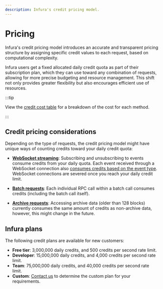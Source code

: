 ```yaml
---
description: Infura's credit pricing model.
---
```


# Pricing

Infura's credit pricing model introduces an accurate and transparent pricing structure by assigning
specific credit values to each request, based on computational complexity.

Infura users get a fixed allocated daily credit quota as part of their subscription plan, which they can
use toward any combination of requests, allowing for more precise budgeting and resource management.
This shift not only provides greater flexibility but also encourages efficient use of resources.

:::tip

View the [credit cost table](./credit-cost.md) for a breakdown of the cost for each method.

:::

## Credit pricing considerations

Depending on the type of requests, the credit pricing model might have unique ways of counting
credits toward your daily credit quota:

- [**WebSocket streaming**](../../concepts/websockets.md#pricing): Subscribing and unsubscribing to events consume credits from your
    daily quota. Each event received through a WebSocket connection also
    [consumes credits based on the event type](./credit-cost.md#subscription-events).
    WebSocket connections are severed once you reach your daily credit limit.

- [**Batch requests**](../../how-to/make-batch-requests.md): Each individual RPC call
    within a batch call consumes credits (including the batch call itself).

- [**Archive requests**](../../concepts/archive-data.md): Accessing archive data (older than 128 blocks)
    currently consumes the same amount of credits as non-archive data, however, this might change in the future.

## Infura plans

The following credit plans are available for new customers:

- **Free tier**: 3,000,000 daily credits, and 500 credits per second rate limit.
- **Developer**: 15,000,000 daily credits, and 4,000 credits per second rate limit.
- **Team**: 75,000,000 daily credits, and 40,000 credits per second rate limit.
- **Custom**: [Contact us](https://www.infura.io/contact) to determine the custom plan for your requirements.
